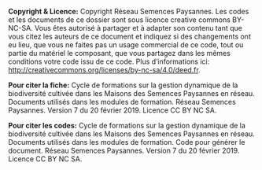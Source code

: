 **Copyright & Licence:** 
Copyright Réseau Semences Paysannes.
Les codes et les documents de ce dossier sont sous licence creative commons BY-NC-SA. 
Vous êtes autorisé à partager et à adapter son contenu tant que vous citez 
les auteurs de ce document et indiquez si des changements ont eu lieu, 
que vous ne faites pas un usage commercial de ce code, tout ou partie du 
matériel le composant, que vous partagez dans les mêmes conditions votre code issu de ce code.
Plus d’informations ici: http://creativecommons.org/licenses/by-nc-sa/4.0/deed.fr.

**Pour citer la fiche:**
Cycle de formations sur la gestion dynamique de la biodiversité cultivée dans les Maisons des Semences Paysannes en réseau. Documents utilisés dans les modules de formation. 
Réseau Semences Paysannes. 
Version 7 du 20 février 2019. 
Licence CC BY NC SA.

**Pour citer les codes:** 
Cycle de formations sur la gestion dynamique de la biodiversité cultivée dans les Maisons des Semences Paysannes en réseau. Documents utilisés dans les modules de formation. Code pour générer le document.
Réseau Semences Paysannes. 
Version 7 du 20 février 2019. 
Licence CC BY NC SA.
